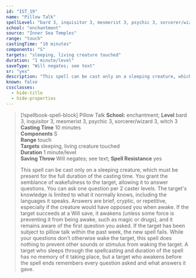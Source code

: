 ```yaml
---
id: "IST_19"
name: "Pillow Talk"
spellLevel: "bard 3, inquisitor 3, mesmerist 3, psychic 3, sorcerer/wizard 3, witch 3"
school: "enchantment"
source: "Inner Sea Temples"
range: "touch"
castingTime: "10 minutes"
components: "S"
targets: "sleeping, living creature touched"
duration: "1 minute/level"
saveType: "Will negates; see text"
sr: "yes"
description: "This spell can be cast only on a sleeping creature, which must be present for the full duration of the casting time. You grant the semblance of wakefulness to the target, allowing it to answer questions. You can ask one question per 2 caster levels. The target's knowledge is limited to what it normally knows, including the languages it speaks. Answers are brief, cryptic, or repetitive, especially if the creature would have opposed you when awake. If the target succeeds at a Will save, it awakens (unless some force is  preventing it from being awake, such as magic or drugs), and it remains aware of the first question you asked. If the target has been subject to pillow talk within the past week, the new spell fails. While your questions don't otherwise wake the target, this spell does nothing to prevent other sounds or stimulus from waking the target. A target who sleeps through the spellcasting and duration of the spell has no memory of it taking place, but a target who awakens before the spell ends remembers every question asked and what answers it gave."
known: false
cssclasses:
  - hide-title
  - hide-properties
---
```


> [!spellbook-spell-block] Pillow Talk
> **School:** enchantment; **Level** bard 3, inquisitor 3, mesmerist 3, psychic 3, sorcerer/wizard 3, witch 3
> **Casting Time** 10 minutes  
> **Components** S  
> **Range** touch  
> **Targets** sleeping, living creature touched  
> **Duration** 1 minute/level  
> **Saving Throw** Will negates; see text; **Spell Resistance** yes
> 
> This spell can be cast only on a sleeping creature, which must be present for the full duration of the casting time. You grant the semblance of wakefulness to the target, allowing it to answer questions. You can ask one question per 2 caster levels. The target's knowledge is limited to what it normally knows, including the languages it speaks. Answers are brief, cryptic, or repetitive, especially if the creature would have opposed you when awake. If the target succeeds at a Will save, it awakens (unless some force is  preventing it from being awake, such as magic or drugs), and it remains aware of the first question you asked. If the target has been subject to pillow talk within the past week, the new spell fails. While your questions don't otherwise wake the target, this spell does nothing to prevent other sounds or stimulus from waking the target. A target who sleeps through the spellcasting and duration of the spell has no memory of it taking place, but a target who awakens before the spell ends remembers every question asked and what answers it gave.